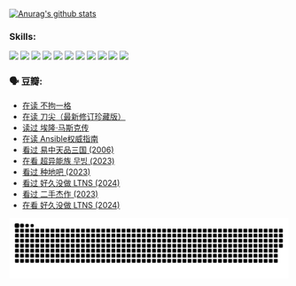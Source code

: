 
[![Anurag's github stats](https://github-readme-stats.vercel.app/api?username=w940853815)](https://github.com/anuraghazra/github-readme-stats)

### Skills:

<code><img height="32" src="https://cdn.jsdelivr.net/npm/simple-icons@v5/icons/python.svg"></code>
<code><img height="32" src="https://cdn.jsdelivr.net/npm/simple-icons@v5/icons/javascript.svg"></code>
<code><img height="32" src="https://cdn.jsdelivr.net/npm/simple-icons@v5/icons/django.svg"></code>
<code><img height="32" src="https://cdn.jsdelivr.net/npm/simple-icons@v5/icons/flask.svg"></code>
<code><img height="32" src="https://cdn.jsdelivr.net/npm/simple-icons@v5/icons/vuetify.svg"></code>
<code><img height="32" src="https://cdn.jsdelivr.net/npm/simple-icons@v5/icons/git.svg"></code>
<code><img height="32" src="https://cdn.jsdelivr.net/npm/simple-icons@v5/icons/docker.svg"></code>
<code><img height="32" src="https://cdn.jsdelivr.net/npm/simple-icons@v5/icons/postgresql.svg"></code>
<code><img height="32" src="https://cdn.jsdelivr.net/npm/simple-icons@v5/icons/elasticsearch.svg"></code>
<code><img height="32" src="https://cdn.jsdelivr.net/npm/simple-icons@v5/icons/macos.svg"></code>
<code><img height="32" src="https://cdn.jsdelivr.net/npm/simple-icons@v5/icons/linux.svg"></code>

### 🗣 豆瓣:

<!-- DOUBAN-ACTIVITIES:START -->
- [在读 不拘一格](https://www.douban.com/people/136069238/status/4541712161/?_i=09907144)
- [在读 刀尖（最新修订珍藏版）](https://www.douban.com/people/136069238/status/4541711339/?_i=09907144)
- [读过 埃隆·马斯克传](https://www.douban.com/people/136069238/status/4541710351/?_i=09907144)
- [在读 Ansible权威指南](https://www.douban.com/people/136069238/status/4539151450/?_i=09907144)
- [看过 易中天品三国‎ (2006)](https://www.douban.com/people/136069238/status/4529910812/?_i=09907144)
- [在看 超异能族 무빙‎ (2023)](https://www.douban.com/people/136069238/status/4527291077/?_i=09907144)
- [看过 种地吧‎ (2023)](https://www.douban.com/people/136069238/status/4527289637/?_i=09907144)
- [看过 好久没做 LTNS‎ (2024)](https://www.douban.com/people/136069238/status/4527289515/?_i=09907144)
- [看过 二手杰作‎ (2023)](https://www.douban.com/people/136069238/status/4522502716/?_i=09907144)
- [在看 好久没做 LTNS‎ (2024)](https://www.douban.com/people/136069238/status/4521969883/?_i=09907144)
<!-- DOUBAN-ACTIVITIES:END -->


![Snake animation](https://raw.githubusercontent.com/w940853815/w940853815/output/github-contribution-grid-snake.svg)

<!--
**w940853815/w940853815** is a ✨ _special_ ✨ repository because its `README.md` (this file) appears on your GitHub profile.

Here are some ideas to get you started:

- 🔭 I’m currently working on ...
- 🌱 I’m currently learning ...
- 👯 I’m looking to collaborate on ...
- 🤔 I’m looking for help with ...
- 💬 Ask me about ...
- 📫 How to reach me: ...
- 😄 Pronouns: ...
- ⚡ Fun fact: ...
-->
